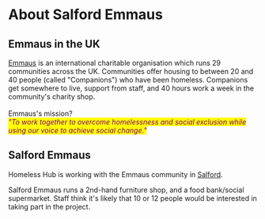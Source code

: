 # About Salford Emmaus

## Emmaus in the UK

[Emmaus](https://emmaus.org.uk/) is an international charitable organisation which runs 29 communities across the UK. Communities offer housing to between 20 and 40 people (called "Companions") who have been homeless. Companions get somewhere to live, support from staff, and 40 hours work a week in the community's charity shop.\
\
Emmaus's mission? \
_<mark style="color:purple;">"To work together to overcome homelessness and social exclusion while using our voice to achieve social change."</mark>_

## Salford Emmaus

Homeless Hub is working with the Emmaus community in [Salford](https://emmaus.org.uk/salford/).

Salford Emmaus runs a 2nd-hand furniture shop, and a food bank/social supermarket. Staff think it's likely that 10 or 12 people would be interested in taking part in the project.
